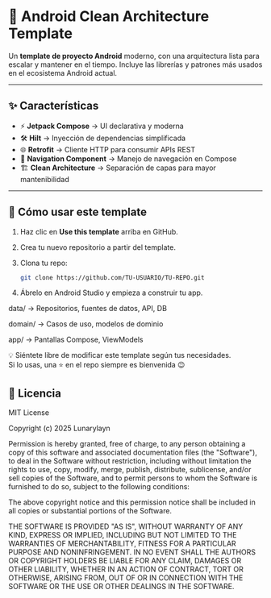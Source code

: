 # 📱 Android Clean Architecture Template

Un **template de proyecto Android** moderno, con una arquitectura lista para escalar y mantener en el tiempo. Incluye las librerías y patrones más usados en el ecosistema Android actual.

---

## ✨ Características

- ⚡ **Jetpack Compose** → UI declarativa y moderna  
- 🛠 **Hilt** → Inyección de dependencias simplificada  
- 🌐 **Retrofit** → Cliente HTTP para consumir APIs REST  
- 🧭 **Navigation Component** → Manejo de navegación en Compose  
- 🏗 **Clean Architecture** → Separación de capas para mayor mantenibilidad  

---

## 🚀 Cómo usar este template

1. Haz clic en **Use this template** arriba en GitHub.  
2. Crea tu nuevo repositorio a partir del template.  
3. Clona tu repo:  

   ```bash
   git clone https://github.com/TU-USUARIO/TU-REPO.git
   
4. Ábrelo en Android Studio y empieza a construir tu app.
   
data/          → Repositorios, fuentes de datos, API, DB

domain/        → Casos de uso, modelos de dominio

app/  → Pantallas Compose, ViewModels

💡 Siéntete libre de modificar este template según tus necesidades.  
Si lo usas, una ⭐ en el repo siempre es bienvenida 😉

## 📜 Licencia
MIT License

Copyright (c) 2025 Lunarylayn

Permission is hereby granted, free of charge, to any person obtaining a copy
of this software and associated documentation files (the "Software"), to deal
in the Software without restriction, including without limitation the rights
to use, copy, modify, merge, publish, distribute, sublicense, and/or sell
copies of the Software, and to permit persons to whom the Software is
furnished to do so, subject to the following conditions:

The above copyright notice and this permission notice shall be included in all
copies or substantial portions of the Software.

THE SOFTWARE IS PROVIDED "AS IS", WITHOUT WARRANTY OF ANY KIND, EXPRESS OR
IMPLIED, INCLUDING BUT NOT LIMITED TO THE WARRANTIES OF MERCHANTABILITY,
FITNESS FOR A PARTICULAR PURPOSE AND NONINFRINGEMENT. IN NO EVENT SHALL THE
AUTHORS OR COPYRIGHT HOLDERS BE LIABLE FOR ANY CLAIM, DAMAGES OR OTHER
LIABILITY, WHETHER IN AN ACTION OF CONTRACT, TORT OR OTHERWISE, ARISING FROM,
OUT OF OR IN CONNECTION WITH THE SOFTWARE OR THE USE OR OTHER DEALINGS IN THE
SOFTWARE.
